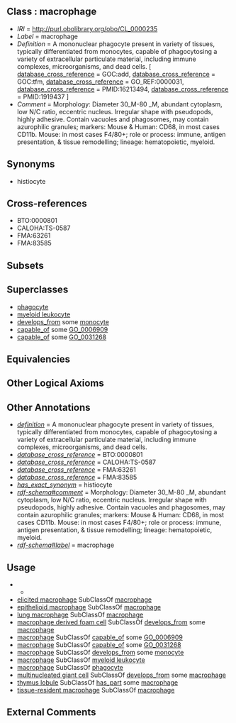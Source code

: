 
## Class : macrophage

 * *IRI* = http://purl.obolibrary.org/obo/CL_0000235
 * *Label* = macrophage
 * *Definition* = A mononuclear phagocyte present in variety of tissues, typically differentiated from monocytes, capable of phagocytosing a variety of extracellular particulate material, including immune complexes, microorganisms, and dead cells. [ [database_cross_reference](../../ef/oboInOwl#hasDbXref.md) = GOC:add, [database_cross_reference](../../ef/oboInOwl#hasDbXref.md) = GOC:tfm, [database_cross_reference](../../ef/oboInOwl#hasDbXref.md) = GO_REF:0000031, [database_cross_reference](../../ef/oboInOwl#hasDbXref.md) = PMID:16213494, [database_cross_reference](../../ef/oboInOwl#hasDbXref.md) = PMID:1919437 ]
 * *Comment* = Morphology: Diameter 30_M-80 _M, abundant cytoplasm, low N/C ratio, eccentric nucleus. Irregular shape with pseudopods, highly adhesive. Contain vacuoles and phagosomes, may contain azurophilic granules; markers: Mouse & Human: CD68, in most cases CD11b. Mouse: in most cases F4/80+; role or process: immune, antigen presentation, & tissue remodelling; lineage: hematopoietic, myeloid.

## Synonyms

 * histiocyte

## Cross-references

 * BTO:0000801
 * CALOHA:TS-0587
 * FMA:63261
 * FMA:83585

## Subsets


## Superclasses

 * [phagocyte](../../CL/34/CL_0000234.md)
 * [myeloid leukocyte](../../CL/66/CL_0000766.md)
 * [develops_from](../../RO/02/RO_0002202.md) some [monocyte](../../CL/76/CL_0000576.md)
 * [capable_of](../../RO/15/RO_0002215.md) some [GO_0006909](../../GO/09/GO_0006909.md)
 * [capable_of](../../RO/15/RO_0002215.md) some [GO_0031268](../../GO/68/GO_0031268.md)

## Equivalencies


## Other Logical Axioms


## Other Annotations

 * *[definition](../../IAO/15/IAO_0000115.md)* = A mononuclear phagocyte present in variety of tissues, typically differentiated from monocytes, capable of phagocytosing a variety of extracellular particulate material, including immune complexes, microorganisms, and dead cells.
 * *[database_cross_reference](../../ef/oboInOwl#hasDbXref.md)* = BTO:0000801
 * *[database_cross_reference](../../ef/oboInOwl#hasDbXref.md)* = CALOHA:TS-0587
 * *[database_cross_reference](../../ef/oboInOwl#hasDbXref.md)* = FMA:63261
 * *[database_cross_reference](../../ef/oboInOwl#hasDbXref.md)* = FMA:83585
 * *[has_exact_synonym](../../ym/oboInOwl#hasExactSynonym.md)* = histiocyte
 * *[rdf-schema#comment](../../nt/rdf-schema#comment.md)* = Morphology: Diameter 30_M-80 _M, abundant cytoplasm, low N/C ratio, eccentric nucleus. Irregular shape with pseudopods, highly adhesive. Contain vacuoles and phagosomes, may contain azurophilic granules; markers: Mouse & Human: CD68, in most cases CD11b. Mouse: in most cases F4/80+; role or process: immune, antigen presentation, & tissue remodelling; lineage: hematopoietic, myeloid.
 * *[rdf-schema#label](../../el/rdf-schema#label.md)* = macrophage

## Usage

 * -
 * [elicited macrophage](../../CL/61/CL_0000861.md) SubClassOf [macrophage](../../CL/35/CL_0000235.md)
 * [epithelioid macrophage](../../CL/50/CL_0002150.md) SubClassOf [macrophage](../../CL/35/CL_0000235.md)
 * [lung macrophage](../../CL/03/CL_1001603.md) SubClassOf [macrophage](../../CL/35/CL_0000235.md)
 * [macrophage derived foam cell](../../CL/17/CL_0000517.md) SubClassOf [develops_from](../../RO/02/RO_0002202.md) some [macrophage](../../CL/35/CL_0000235.md)
 * [macrophage](../../CL/35/CL_0000235.md) SubClassOf [capable_of](../../RO/15/RO_0002215.md) some [GO_0006909](../../GO/09/GO_0006909.md)
 * [macrophage](../../CL/35/CL_0000235.md) SubClassOf [capable_of](../../RO/15/RO_0002215.md) some [GO_0031268](../../GO/68/GO_0031268.md)
 * [macrophage](../../CL/35/CL_0000235.md) SubClassOf [develops_from](../../RO/02/RO_0002202.md) some [monocyte](../../CL/76/CL_0000576.md)
 * [macrophage](../../CL/35/CL_0000235.md) SubClassOf [myeloid leukocyte](../../CL/66/CL_0000766.md)
 * [macrophage](../../CL/35/CL_0000235.md) SubClassOf [phagocyte](../../CL/34/CL_0000234.md)
 * [multinucleated giant cell](../../CL/47/CL_0000647.md) SubClassOf [develops_from](../../RO/02/RO_0002202.md) some [macrophage](../../CL/35/CL_0000235.md)
 * [thymus lobule](../../UBERON/25/UBERON_0002125.md) SubClassOf [has_part](../../BFO/51/BFO_0000051.md) some [macrophage](../../CL/35/CL_0000235.md)
 * [tissue-resident macrophage](../../CL/64/CL_0000864.md) SubClassOf [macrophage](../../CL/35/CL_0000235.md)

## External Comments

